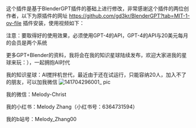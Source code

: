 这个插件是基于BlenderGPT插件的基础上进行修改，非常感谢这个插件的两位创作者，以下为原插件的网址
https://github.com/gd3kr/BlenderGPT?tab=MIT-1-ov-file
插件安装，使用视频如下：

注意：要取得好的使用效果，必须使用GPT-4的API，GPT-4的API与20美元每月的会员是两个系统

更多GPT+Blender的资料，我将会在我的知识星球陆续发布，欢迎大家进我的星球来玩：），一起拥抱AI时代

我的知识星球：AI搅拌机世代，最近由于还在试运行，只能容纳20人，加入不了的朋友，可以加我微信
![141704296001_ pic](https://github.com/Melody4Zhang/Blender-flower-agent/assets/154543222/6e040e29-e556-4139-989f-2a275b96be08)


我的微信：Melody-Christ

我的小红书：Melody Zhang（小红书号：6364731594）

我的b站号：Melody_Zhang00



